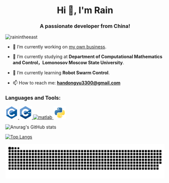 <h1 align="center">Hi 👋, I'm Rain</h1>
<h3 align="center">A passionate developer from China!</h3>

<p align="left"> <img src="https://komarev.com/ghpvc/?username=rainintheeast&label=Profile%20views&color=0e75b6&style=flat" alt="rainintheeast" /> </p>

- 🔭 I’m currently working on [my own business](https://hezxtop.com/).

- 👯 I’m currently studying at **Department of Computational Mathematics and Control，Lomonosov Moscow State University**.

- 🌱 I’m currently learning **Robot Swarm Control**.

- 📫 How to reach me: **handongyu3300@gmail.com**

<h3 align="left">Languages and Tools:</h3>
<p align="left"> <a href="https://www.cprogramming.com/" target="_blank" rel="noreferrer"> <img src="https://raw.githubusercontent.com/devicons/devicon/master/icons/c/c-original.svg" alt="c" width="40" height="40"/> </a> <a href="https://www.w3schools.com/cpp/" target="_blank" rel="noreferrer"> <img src="https://raw.githubusercontent.com/devicons/devicon/master/icons/cplusplus/cplusplus-original.svg" alt="cplusplus" width="40" height="40"/> </a> <a href="https://www.mathworks.com/" target="_blank" rel="noreferrer"> <img src="https://upload.wikimedia.org/wikipedia/commons/2/21/Matlab_Logo.png" alt="matlab" width="40" height="40"/> </a> <a href="https://www.python.org" target="_blank" rel="noreferrer"> <img src="https://raw.githubusercontent.com/devicons/devicon/master/icons/python/python-original.svg" alt="python" width="40" height="40"/> </a> </p>

![Anurag's GitHub stats](https://github-readme-stats.vercel.app/api?username=rainintheeast&show_icons=true&theme=tokyonight)

[![Top Langs](https://github-readme-stats.vercel.app/api/top-langs/?username=rainintheeast&layout=compact)](https://github.com/anuraghazra/github-readme-stats)

<picture>
  <source media="(prefers-color-scheme: dark)" srcset="https://raw.githubusercontent.com/rainintheeast/rainintheeast/output/github-contribution-grid-snake-dark.svg">
  <source media="(prefers-color-scheme: light)" srcset="https://raw.githubusercontent.com/rainintheeast/rainintheeast/output/github-contribution-grid-snake.svg">
  <img alt="github contribution grid snake animation" src="https://raw.githubusercontent.com/rainintheeast/rainintheeast/output/github-contribution-grid-snake.svg">
</picture>

<!--
**Rainintheeast/Rainintheeast** is a ✨ _special_ ✨ repository because its `README.md` (this file) appears on your GitHub profile.

Here are some ideas to get you started:

- 🔭 I’m currently working on ...
- 🌱 I’m currently learning ...
- 👯 I’m looking to collaborate on ...
- 🤔 I’m looking for help with ...
- 💬 Ask me about ...
- 📫 How to reach me: ...
- 😄 Pronouns: ...
- ⚡ Fun fact: ...
- 📄 Know about my experiences [name](site)
-->

